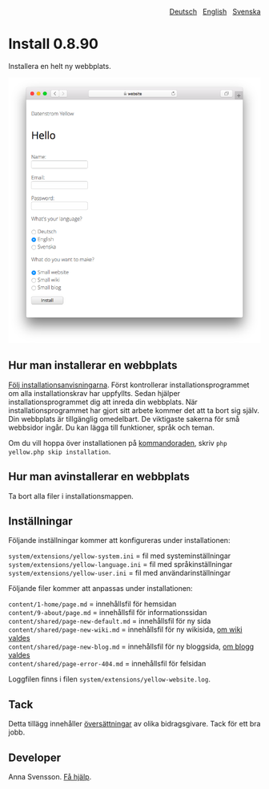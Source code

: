 <p align="right"><a href="README-de.md">Deutsch</a> &nbsp; <a href="README.md">English</a> &nbsp; <a href="README-sv.md">Svenska</a></p>

# Install 0.8.90

Installera en helt ny webbplats.

<p align="center"><img src="SCREENSHOT.png?raw=true" alt="Skärmdump"></p>

## Hur man installerar en webbplats

[Följ installationsanvisningarna](https://datenstrom.se/sv/yellow/help/how-to-get-started). Först kontrollerar installationsprogrammet om alla installationskrav har uppfyllts. Sedan hjälper installationsprogrammet dig att inreda din webbplats. När installationsprogrammet har gjort sitt arbete kommer det att ta bort sig själv. Din webbplats är tillgänglig omedelbart. De viktigaste sakerna för små webbsidor ingår. Du kan lägga till funktioner, språk och teman.

Om du vill hoppa över installationen på [kommandoraden](https://github.com/annaesvensson/yellow-core/tree/main/README-sv.md), skriv `php yellow.php skip installation`.

## Hur man avinstallerar en webbplats

Ta bort alla filer i installationsmappen.

## Inställningar

Följande inställningar kommer att konfigureras under installationen:

`system/extensions/yellow-system.ini` = fil med systeminställningar  
`system/extensions/yellow-language.ini` = fil med språkinställningar  
`system/extensions/yellow-user.ini` = fil med användarinställningar  

Följande filer kommer att anpassas under installationen:

`content/1-home/page.md` = innehållsfil för hemsidan  
`content/9-about/page.md` = innehållsfil för informationssidan  
`content/shared/page-new-default.md` = innehållsfil för ny sida  
`content/shared/page-new-wiki.md` = innehållsfil för ny wikisida, [om wiki valdes](https://github.com/annaesvensson/yellow-wiki/tree/main/README-sv.md)  
`content/shared/page-new-blog.md` = innehållsfil för ny bloggsida, [om blogg valdes](https://github.com/annaesvensson/yellow-blog/tree/main/README-sv.md)  
`content/shared/page-error-404.md` = innehållsfil för felsidan  

Loggfilen finns i filen `system/extensions/yellow-website.log`.

## Tack

Detta tillägg innehåller [översättningar](https://github.com/annaesvensson/yellow-language/tree/main/README-sv.md) av olika bidragsgivare. Tack för ett bra jobb.

## Developer

Anna Svensson. [Få hjälp](https://datenstrom.se/sv/yellow/help/).
